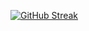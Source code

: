 [![GitHub Streak](https://streak-stats.demolab.com?user=AmNat789&theme=tokyonight)](https://git.io/streak-stats)
<!-- [![Top Langs](https://github-readme-stats.vercel.app/api/top-langs/?username=AmNat789&langs_count=3&hide_border=true&theme=highcontrast)](https://github.com/anuraghazra/github-readme-stats) -->

